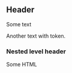 ## Header
<span class='pj-token' style='display: none;'>token1|O_O|token2</span>
Some text
<span class='pj-token' style='display: none;'>token2|O_O|token3|O_O|token4|O_O|token5</span>

Another text with token.

### Nested level header

<p>Some HTML</p>